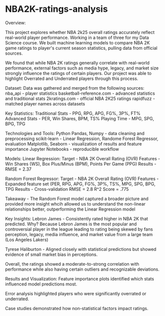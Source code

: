 # NBA2K-ratings-analysis

Overview:

This project explores whether NBA 2k25 overall ratings accurately reflect real-world player performance. Working in a team of three for my Data Science course. We built machine learning models to compare NBA 2K game ratings to player's current season statistics, pulling data from official sources.

We found that while NBA 2K ratings generally correlate with real-world performance, external factors such as media hype, legacy, and market size strongly influence the ratings of certain players. Our project was able to highlight Overrated and Underrated players through this process. 


Dataset:
  Data was gathered and merged from the following sources:
    nba_api - player statistics
    basketball-reference.com - advanced statistics and traditional stats
    2kratings.com - official NBA 2K25 ratings
    rapidfuzz - matched player names across datasets

  Key Statistics:
    Traditional Stats - PPG, RPG, APG, FG%, 3P%, FT%
    Advanced Stats - PER, Win Shares, BPM, TS%
    Playing Time - MPG, SPG, BPG, TPG

Technologies and Tools:
  Python
  Pandas, Numpy - data cleaning and preprocessing
  scikit-learn - Linear Regression, Randome Forest Regressor, evaluation
  Matplotlib, Seaborn - visualization of results and feature importance
  Jupyter Notebooks - reproducible workflow

Models:
  Linear Regression:
    Target - NBA 2K Overall Rating (OVR)
    Features - Win Shares (WS), Box Plus/Minus (BPM), Points Per Game (PPG)
    Results - RMSE = 2.37

  Random Forest Regressor:
    Target - NBA 2K Overall Rating (OVR)
    Features - Expanded feature set (PER, RPG, APG, FG%, 3P%, TS%, MPG, SPG, BPG, TPG
    Results - 
      Cross-validation RMSE = 2.8
      R^2 Score = .775

  Takeaway - The Random Forest model captured a broader picture and provided more insight whcih allowed us to understand the non-linear relationships better, outperforming the Linear Regression model

Key Insights:
  Lebron James - Consistently rated higher in NBA 2K that predicted. Why? Because Lebron James is the most popular and controversial player in the league leading to rating being skewed by fans perception,     legacy, media influence, and market value from a large team (Los Angeles Lakers)

  Tyrese Haliburton - Aligned closely with statistical predictions but showed evidence of small market bias in perceptions.

  Overall, the ratings showed a moderate-to-strong correlation with performance while also having certain outliers and recognizable deviations.

Results and Visualization:
  Feature importance plots identified which stats influenced model predictions most.
  
  Error analysis highlighted players who were significantly overrated or underrated.

  Case studies demonstrated how non-statistical factors impact ratings.
